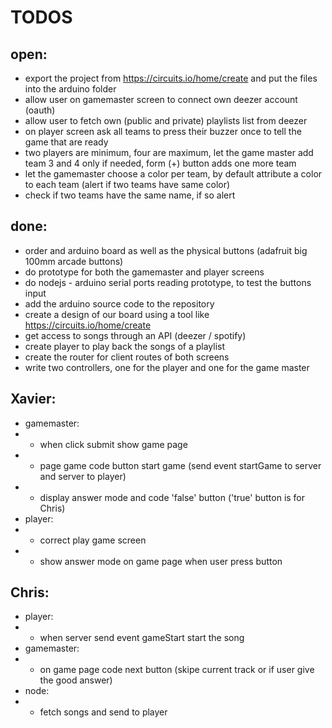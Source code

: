 # TODOS

## open:

* export the project from https://circuits.io/home/create and put the files into the arduino folder
* allow user on gamemaster screen to connect own deezer account (oauth)
* allow user to fetch own (public and private) playlists list from deezer
* on player screen ask all teams to press their buzzer once to tell the game that are ready
* two players are minimum, four are maximum, let the game master add team 3 and 4 only if needed, form (+) button adds one more team
* let the gamemaster choose a color per team, by default attribute a color to each team (alert if two teams have same color)
* check if two teams have the same name, if so alert

## done:

* order and arduino board as well as the physical buttons (adafruit big 100mm arcade buttons)
* do prototype for both the gamemaster and player screens
* do nodejs - arduino serial ports reading prototype, to test the buttons input
* add the arduino source code to the repository
* create a design of our board using a tool like https://circuits.io/home/create
* get access to songs through an API (deezer / spotify)
* create player to play back the songs of a playlist
* create the router for client routes of both screens
* write two controllers, one for the player and one for the game master

## Xavier:
* gamemaster: 
*	- when click submit show game page
*	- page game code button start game (send event startGame to server and server to player)
* 	- display answer mode and code 'false' button ('true' button is for Chris)
* player: 
*	- correct play game screen
*	- show answer mode on game page when user press button

## Chris:
* player:
*	- when server send event gameStart start the song
* gamemaster:
*	- on game page code next button (skipe current track or if user give the good answer)
* node:
*	- fetch songs and send to player

